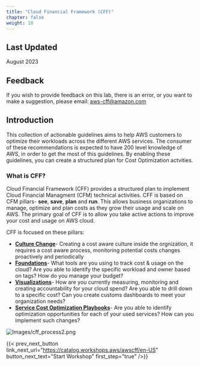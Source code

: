 ```yaml
---
title: "Cloud Financial Framework (CFF)"
chapter: false
weight: 10
---
```

## Last Updated
August 2023


## Feedback
If you wish to provide feedback on this lab, there is an error, or you want to make a suggestion, please email: aws-cff@amazon.com


## Introduction
This collection of actionable guidelines aims to help AWS customers to optimize their workloads across the different AWS services. The consumer of these recommendations is expected to have 200 level knowledge of AWS, in order to get the most of this guidelines. By enabling these guidelines, you can create a structured plan for Cost Optimization actvities. 


### What is CFF?
Cloud Financial Framework (CFF) provides a structured plan to implement Cloud Financial Managment (CFM) technical activities. 
CFF is based on CFM pillars- **see**, **save**, **plan** and **run**. This allows business organizations to manage, optimize and plan costs as they grow their usage and scale on AWS. The primary goal of CFF is to allow you take active actions to improve your cost and usage on AWS cloud.

CFF is focused on these pillars:
- **[Culture Change](https://catalog.workshops.aws/awscff/en-US/culture-change)**- Creating a cost aware culture inside the orgnization, it requires a cost aware process, monitoring potential costs changes proactively and periodically
- **[Foundations](https://catalog.workshops.aws/awscff/en-US/foundations)**- What tools are you using to track cost & usage on the cloud? Are you able to identify the specific workload and owner based on tags? How do you manage your budget?
- **[Visualizations](https://catalog.workshops.aws/awscff/en-US/visualizations)**- How are you currently measuring, monitoring and creating accountability for your cloud spend? Are you able to drill down to a specific cost? Can you create customs dashboards to meet your organization needs?
- **[Service Cost Optimization Playbooks](https://catalog.workshops.aws/awscff/en-US/playbooks)**- Are you able to identify optimization opportunities for each of your used services? How can you implement such changes?


![Images/cff_process2.png](/Cost/Cloud_Financial_Framework/Images/cff_process2.png?classes=lab_picture_small)


{{< prev_next_button link_next_url="https://catalog.workshops.aws/awscff/en-US" button_next_text="Start Workshop" first_step="true" />}}
